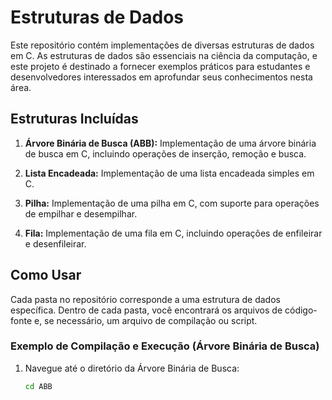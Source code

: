 # Estruturas de Dados

Este repositório contém implementações de diversas estruturas de dados em C. As estruturas de dados são essenciais na ciência da computação, e este projeto é destinado a fornecer exemplos práticos para estudantes e desenvolvedores interessados em aprofundar seus conhecimentos nesta área.

## Estruturas Incluídas

1. **Árvore Binária de Busca (ABB):** Implementação de uma árvore binária de busca em C, incluindo operações de inserção, remoção e busca.

2. **Lista Encadeada:** Implementação de uma lista encadeada simples em C.

3. **Pilha:** Implementação de uma pilha em C, com suporte para operações de empilhar e desempilhar.

4. **Fila:** Implementação de uma fila em C, incluindo operações de enfileirar e desenfileirar.

## Como Usar

Cada pasta no repositório corresponde a uma estrutura de dados específica. Dentro de cada pasta, você encontrará os arquivos de código-fonte e, se necessário, um arquivo de compilação ou script.

### Exemplo de Compilação e Execução (Árvore Binária de Busca)

1. Navegue até o diretório da Árvore Binária de Busca:
   ```bash
   cd ABB



